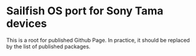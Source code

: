 # Sailfish OS port for Sony Tama devices

This is a root for published Github Page. In practice, it should be replaced
by the list of published packages.
